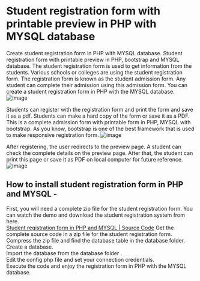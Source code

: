 # Student registration form with printable preview in PHP with MYSQL database 
Create student registration form in PHP with MYSQL database. Student registration form with printable preview in PHP, bootstrap and MYSQL database. 
The student registration form is used to get information from the students. Various schools or colleges are using the student registration form. The registration form is known as the student admission form. Any student can complete their admission using this admission form.
You can create a student registration form in PHP with the MYSQL database. 
![image](https://user-images.githubusercontent.com/41726733/209174144-66160b08-3980-4a83-8c71-bc4ca716b56f.png)

Students can register with the registration form and print the form and save it as a pdf. Students can make a hard copy of the form or save it as a PDF. 
This is a complete admission form with printable form in PHP, MYSQL with bootstrap. As you know, bootstrap is one of the best framework that is used to make 
responsive registration form. 
![image](https://user-images.githubusercontent.com/41726733/209174619-a2d1c094-86c8-4abd-87fa-66d986ee54f0.png)

After registering, the user redirects to the preview page. A student can check the complete details on the preview page. After that, the student can print this page or save it as PDF on local computer for future reference. 
![image](https://user-images.githubusercontent.com/41726733/209174885-f483a32c-567c-49c0-a3ed-b772eb8e8a99.png)

<h2>How to install student registration form in PHP and MYSQL - </h2>

First, you will need a complete zip file for the student registration form. You can watch the demo and download the student registration system from here. 
<br>
<a target="_blank" href="https://technosmarter.com/item/student-registration-form-in-php-and-mysql-source-code">Student registration form in PHP and MYSQL | Source Code</a> 
Get the complete source code in a zip file for the student registration form. <br>
Compress the zip file and find the database table in the database folder. <br>
Create a database.  <br>
Import the database from the database folder .<br> 
Edit the config.php file and set your connection credentials.<br> 
Execute the code and enjoy the registration form in PHP with the MYSQL database. <br>
